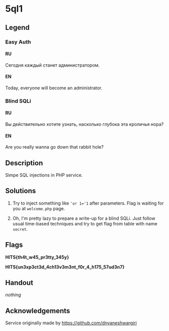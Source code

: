 # 5ql1

## Legend

### Easy Auth

#### RU

Сегодня каждый станет администратором.

#### EN

Today, everyone will become an administrator.

### Blind SQLi

#### RU

Вы действительно хотите узнать, насколько глубока эта кроличья нора?

#### EN

Are you really wanna go down that rabbit hole?

## Description

Simpe SQL injections in PHP service.

## Solutions

1. Try to inject something like ```'or 1='1``` after parameters. Flag is waiting for you at ```welcome.php``` page.

2. Oh, I'm pretty lazy to prepare a write-up for a blind SQLi. Just follow usual time-based techniques and try to get flag from table with name ```secret```.

## Flags

**HITS{th4t_w45_pr3tty_345y}**

**HITS{un3xp3ct3d_4ch13v3m3nt_f0r_4_h175_57ud3n7}**

## Handout

*nothing*

## Acknowledgements

Service originally made by https://github.com/dnyaneshwargiri
